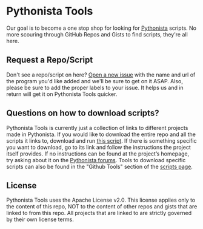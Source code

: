 Pythonista Tools
================

Our goal is to become a one stop shop for looking for [Pythonista](http://omz-software.com/pythonista/) scripts. No more scouring through GitHub Repos and Gists to find scripts, they're all here.

Request a Repo/Script
------------

Don't see a repo/script on here? [Open a new issue](https://github.com/Pythonista-Tools/Pythonista-Tools/issues/new?title=Please+add+this+link+to+Pythonista-Tools&body=URL:+) with the name and url of the program you'd like added and we'll be sure to get on it ASAP. Also, please be sure to add the proper labels to your issue. It helps us and in return will get it on Pythonista Tools quicker.

Questions on how to download scripts?
------------

Pythonista Tools is currently just a collection of links to different projects made in Pythonista. If you would like to download the entire repo and all the scripts it links to, download and run [this script](https://github.com/ywangd/pythonista-tools-installer). If there is something specific you want to download, go to its link and follow the instructions the project itself provides. If no instructions can be found at the project’s homepage, try asking about it on the [Pythonista forums](https://forum.omz-software.com). Tools to download specific scripts can also be found in the "Github Tools" section of the [scripts page](http://pythonista-tools.github.io/Pythonista-Tools/scripts.html).

License
------------

Pythonista Tools uses the Apache License v2.0.  This license applies only to the content of this repo, NOT to the content of other repos and gists that are linked to from this repo. All projects that are linked to are strictly governed by their own license terms.
